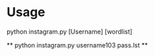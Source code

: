 # Usage
python instagram.py  [Username]  [wordlist] 

** python  instagram.py  username103  pass.lst **
